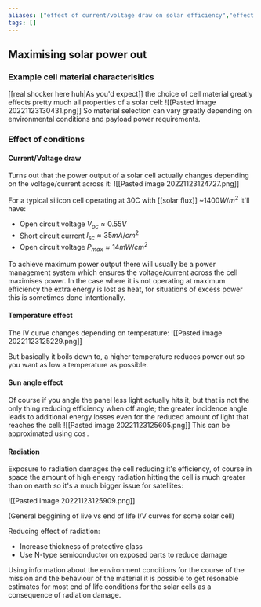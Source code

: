 ```yaml
---
aliases: ["effect of current/voltage draw on solar efficiency","effect of temperature on solar efficiency","effect of sun angle on solar efficiency","effect of radiation degredation on solar efficiency"]
tags: []
---
```


## Maximising solar power out
### Example cell material characterisitics
[[real shocker here huh|As you'd expect]] the choice of cell material greatly effects pretty much all properties of a solar cell:
![[Pasted image 20221123130431.png]]
So material selection can vary greatly depending on environmental conditions and payload power requirements.

### Effect of conditions
#### Current/Voltage draw
Turns out that the power output of a solar cell actually changes depending on the voltage/current across it:
![[Pasted image 20221123124727.png]]

For a typical silicon cell operating at 30C with [[solar flux]] ~$1400W/m^{2}$ it'll have:
- Open circuit voltage $V_{oc}\approx 0.55V$
- Short circuit current $I_{sc}\approx 35mA/cm^{2}$
- Open circuit voltage $P_{max}\approx 14mW/cm^{2}$

To achieve maximum power output there will usually be a power management system which ensures the voltage/current across the cell maximises power. In the case where it is not operating at maximum efficiency the extra energy is lost as heat, for situations of excess power this is sometimes done intentionally.

#### Temperature effect
The IV curve changes depending on temperature:
![[Pasted image 20221123125229.png]]

But basically it boils down to, a higher temperature reduces power out so you want as low a temperature as possible. 

#### Sun angle effect
Of course if you angle the panel less light actually hits it, but that is not the only thing reducing efficiency when off angle; the greater incidence angle leads to additional energy losses even for the reduced amount of light that reaches the cell:
![[Pasted image 20221123125605.png]]
This can be approximated using $\cos$.

#### Radiation
Exposure to radiation damages the cell reducing it's efficiency, of course in space the amount of high energy radiation hitting the cell is much greater than on earth so it's a much bigger issue for satellites:

![[Pasted image 20221123125909.png]]

(General beggining of live vs end of life I/V curves for some solar cell)

Reducing effect of radiation:
- Increase thickness of protective glass
- Use N-type semiconductor on exposed parts to reduce damage

Using information about the environment conditions for the course of the mission and the behaviour of the material it is possible to get resonable estimates for most end of life conditions for the solar cells as a consequence of radiation damage.